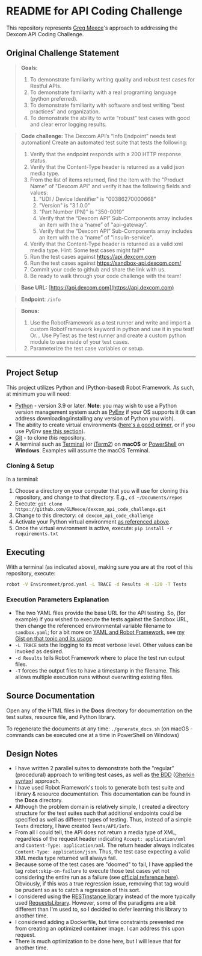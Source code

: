 # README for API Coding Challenge

This repository represents [Greg Meece](mailto:glmeece@gmail.com)'s approach to addressing the Dexcom API Coding Challenge.

## Original Challenge Statement

> **Goals:**
> 1. To demonstrate familiarity writing quality and robust test cases for Restful APIs.
> 2. To demonstrate familiarity with a real programing language (python preferred).
> 3. To demonstrate familiarity with software and test writing “best practices” and organization.
> 4. To demonstrate the ability to write “robust” test cases with good and clear error logging results.

> **Code challenge:**
> The Dexcom API’s “Info Endpoint” needs test automation! Create an automated test suite that tests the following:
> 1. Verify that the endpoint responds with a 200 HTTP response status.
> 2. Verify that the Content-Type header is returned as a valid json media type.
> 3. From the list of items returned, find the item with the "Product Name" of "Dexcom API" and verify it has the following fields and values:
>    1. "UDI / Device Identifier" is "00386270000668"
>    2. ”Version" is "3.1.0.0"
>    3. "Part Number (PN)" is "350-0019"
>    4. Verify that the “Dexcom API” Sub-Components array includes an item with the a “name” of "api-gateway".
>    5. Verify that the “Dexcom API” Sub-Components array includes an item with the a “name” of "insulin-service".
> 4. Verify that the Content-Type header is returned as a valid xml media type.
>     Hint: Some test cases might fail**
> 5. Run the test cases against https://api.dexcom.com
> 6. Run the test cases against https://sandbox-api.dexcom.com/
> 7. Commit your code to github and share the link with us.
> 8. Be ready to walk through your code challenge with the team!

> **Base URL:** [https://api.dexcom.com](https://api.dexcom.com)

> **Endpoint**: `/info`

> **Bonus:**
> 1. Use the RobotFramework as a test runner and write and import a custom RobotFramework keyword in python and use it in you test!
>    Or…
>    Use PyTest as the test runner and create a custom python module to use inside of your test cases.
> 2. Parameterize the test case variables or setup.

---

## Project Setup

This project utilizes Python and (Python-based) Robot Framework. As such, at minimum you will need:

- [Python](https://www.python.org/downloads/) - version 3.9 or later. **Note**: you may wish to use a Python version management system such as [PyEnv](https://github.com/pyenv/pyenv#simple-python-version-management-pyenv) if your OS supports it (it can address downloading/installing any version of Python you wish).
- The ability to create virtual environments ([here's a good primer](https://realpython.com/python-virtual-environments-a-primer/), or if you use PyEnv [see this section](https://realpython.com/intro-to-pyenv/#virtual-environments-and-pyenv)).
- [Git](https://git-scm.com/downloads) - to clone _this_ repository.
- A terminal such as [Terminal](https://support.apple.com/guide/terminal/welcome/mac) (or [iTerm2](https://iterm2.com/)) on **macOS** or [PowerShell](https://learn.microsoft.com/en-us/powershell/) on **Windows**. Examples will assume the macOS Terminal.

### Cloning & Setup

In a terminal:

1. Choose a directory on your computer that you will use for cloning this repository, and change to that directory. E.g., `cd ~/Documents/repos`
2. Execute: `git clone https://github.com/GLMeece/dexcom_api_code_challenge.git`
3. Change to this directory: `cd dexcom_api_code_challenge`
3. Activate your Python virtual environment [as referenced above](#project-setup).
4. Once the virtual environment is active, execute: `pip install -r requirements.txt`

## Executing

With a terminal (as indicated above), making sure you are at the root of this repository, execute:

```bash
robot -V Environment/prod.yaml -L TRACE -d Results -W -120 -T Tests
```

### Execution Parameters Explanation

  - The two YAML files provide the base URL for the API testing. So, (for example) if you wished to execute the tests against the Sandbox URL, then change the referenced environmental variable filename to `sandbox.yaml`; for a bit more on [YAML and Robot Framework](https://robotframework.org/robotframework/latest/RobotFrameworkUserGuide.html#variable-file-as-yaml), see [my Gist on that topic and its usage](https://gist.github.com/GLMeece/79954b3ea2f8efa5f3ed5c2bd6a267b8).
  - `-L TRACE` sets the logging to its most verbose level. Other values can be invoked as desired.
  - `-d Results` tells Robot Framework where to place the test run output files.
  - `-T` forces the output files to have a timestamp in the filename. This allows multiple execution runs without overwriting existing files.

  ## Source Documentation

  Open any of the HTML files in the **Docs** directory for documentation on the test suites, resource file, and Python library.

  To regenerate the documents at any time: `./generate_docs.sh` (on macOS - commands can be executed one at a time in PowerShell on Windows)

## Design Notes

- I have written 2 parallel suites to demonstrate both the "regular" (procedural) approach to writing test cases, as well as [the BDD](https://robotframework.org/robotframework/latest/RobotFrameworkUserGuide.html#behavior-driven-style) ([Gherkin syntax](https://docs.behat.org/en/v2.5/guides/1.gherkin.html#gherkin-syntax)) approach.
- I have used Robot Framework's tools to generate both test suite and library & resource documentation. This documentation can be found in the **Docs** directory.
- Although the problem domain is relatively simple, I created a directory structure for the test suites such that additional endpoints could be specified as well as different types of testing. Thus, instead of a simple `Tests` directory, I have created `Tests/API/Info`.
- From all I could tell, the API does not return a media type of XML, regardless of the request header indicating `Accept: application/xml` and `Content-Type: application/xml`. The return header always indicates `Content-Type: application/json`. Thus, the test case expecting a valid XML media type returned will always fail.
- Because some of the test cases are "doomed" to fail, I have applied the tag `robot:skip-on-failure` to execute those test cases yet not considering the entire run as a failure (see [official reference here](https://robotframework.org/robotframework/latest/RobotFrameworkUserGuide.html#automatically-skipping-failed-tests)). Obviously, if this was a true regression issue, removing that tag would be prudent so as to catch a regression of this sort.
- I considered using the [RESTinstance library](https://pypi.org/project/RESTinstance/) instead of the more typically used [RequestsLibrary](https://github.com/MarketSquare/robotframework-requests#readme). However, some of the paradigms are a bit different than I'm used to, so I decided to defer learning this library to another time.
- I considered adding a Dockerfile, but time constraints prevented me from creating an optimized container image. I can address this upon request.
- There is much optimization to be done here, but I will leave that for another time.
